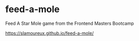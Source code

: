 # feed-a-mole
Feed A Star Mole game from the Frontend Masters Bootcamp

https://slamoureux.github.io/feed-a-mole/
